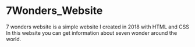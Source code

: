 # 7Wonders_Website
7 wonders website is a simple website I created in 2018 with HTML and CSS
In this website you can get information about seven wonder around the world.
